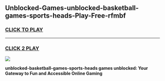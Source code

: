 
## Unblocked-Games-unblocked-basketball-games-sports-heads-Play-Free-rfmbf
<h3>
<a href="https://premium76.site?title=unblocked-basketball-games-sports-heads&ref=17A">CLICK TO PLAY</a></h3>
<hr>

<h3>
<a href="https://premium76.site?title=unblocked-basketball-games-sports-heads&ref=17A">CLICK 2 PLAY</a>
  
</h3>

<a href="https://premium76.site?title=unblocked-basketball-games-sports-heads&ref=17A"><img src="https://clearcache.store/games.png"></a>


**unblocked-basketball-games-sports-heads games unblocked: Your Gateway to Fun and Accessible Online Gaming**
